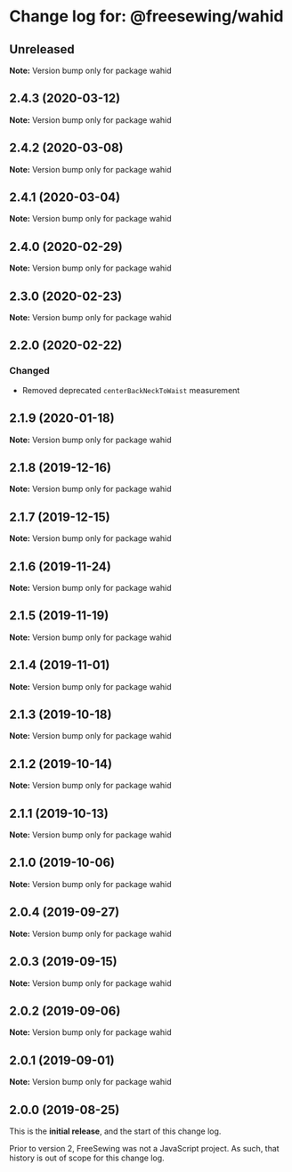 # Change log for: @freesewing/wahid


## Unreleased

**Note:** Version bump only for package wahid


## 2.4.3 (2020-03-12)

**Note:** Version bump only for package wahid


## 2.4.2 (2020-03-08)

**Note:** Version bump only for package wahid


## 2.4.1 (2020-03-04)

**Note:** Version bump only for package wahid


## 2.4.0 (2020-02-29)

**Note:** Version bump only for package wahid


## 2.3.0 (2020-02-23)

**Note:** Version bump only for package wahid


## 2.2.0 (2020-02-22)

### Changed

 - Removed deprecated `centerBackNeckToWaist` measurement
## 2.1.9 (2020-01-18)

**Note:** Version bump only for package wahid


## 2.1.8 (2019-12-16)

**Note:** Version bump only for package wahid


## 2.1.7 (2019-12-15)

**Note:** Version bump only for package wahid


## 2.1.6 (2019-11-24)

**Note:** Version bump only for package wahid


## 2.1.5 (2019-11-19)

**Note:** Version bump only for package wahid


## 2.1.4 (2019-11-01)

**Note:** Version bump only for package wahid


## 2.1.3 (2019-10-18)

**Note:** Version bump only for package wahid


## 2.1.2 (2019-10-14)

**Note:** Version bump only for package wahid


## 2.1.1 (2019-10-13)

**Note:** Version bump only for package wahid


## 2.1.0 (2019-10-06)

**Note:** Version bump only for package wahid


## 2.0.4 (2019-09-27)

**Note:** Version bump only for package wahid


## 2.0.3 (2019-09-15)

**Note:** Version bump only for package wahid


## 2.0.2 (2019-09-06)

**Note:** Version bump only for package wahid


## 2.0.1 (2019-09-01)

**Note:** Version bump only for package wahid




## 2.0.0 (2019-08-25)

This is the **initial release**, and the start of this change log.

Prior to version 2, FreeSewing was not a JavaScript project.
As such, that history is out of scope for this change log.
